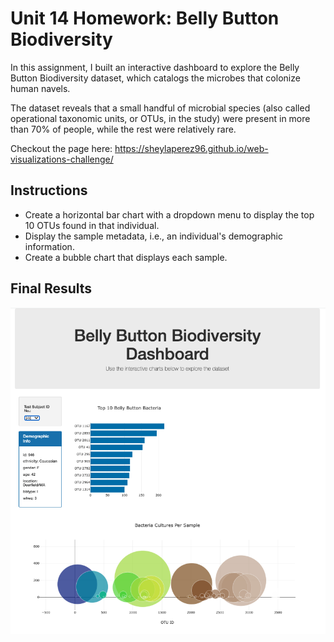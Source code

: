 # Unit 14 Homework: Belly Button Biodiversity

In this assignment, I built an interactive dashboard to explore the Belly Button Biodiversity dataset, which catalogs the microbes that colonize human navels. 

The dataset reveals that a small handful of microbial species (also called operational taxonomic units, or OTUs, in the study) were present in more than 70% of people, while the rest were relatively rare.

Checkout the page here: https://sheylaperez96.github.io/web-visualizations-challenge/

## Instructions
- Create a horizontal bar chart with a dropdown menu to display the top 10 OTUs found in that individual.
- Display the sample metadata, i.e., an individual's demographic information.
- Create a bubble chart that displays each sample.

## Final Results
![alt text](images/Screen%20Shot%202022-10-03%20at%206.51.08%20PM.png)

